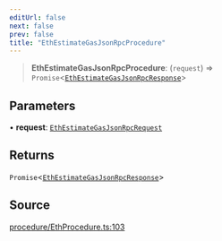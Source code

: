```yaml
---
editUrl: false
next: false
prev: false
title: "EthEstimateGasJsonRpcProcedure"
---
```


> **EthEstimateGasJsonRpcProcedure**: (`request`) => `Promise`\<[`EthEstimateGasJsonRpcResponse`](/reference/tevm/procedures-types/type-aliases/ethestimategasjsonrpcresponse/)\>

## Parameters

• **request**: [`EthEstimateGasJsonRpcRequest`](/reference/tevm/procedures-types/type-aliases/ethestimategasjsonrpcrequest/)

## Returns

`Promise`\<[`EthEstimateGasJsonRpcResponse`](/reference/tevm/procedures-types/type-aliases/ethestimategasjsonrpcresponse/)\>

## Source

[procedure/EthProcedure.ts:103](https://github.com/evmts/tevm-monorepo/blob/main/packages/procedures-types/src/procedure/EthProcedure.ts#L103)
